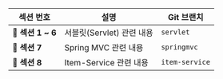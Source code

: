 | 섹션 번호  | 설명                        | Git 브랜치        |
|------------|-----------------------------|--------------------|
| 📂 **섹션 1 ~ 6** | 서블릿(Servlet) 관련 내용 | `servlet`         |
| 📂 **섹션 7**     | Spring MVC 관련 내용      | `springmvc`       |
| 📂 **섹션 8**     | Item-Service 관련 내용    | `item-service`    |
